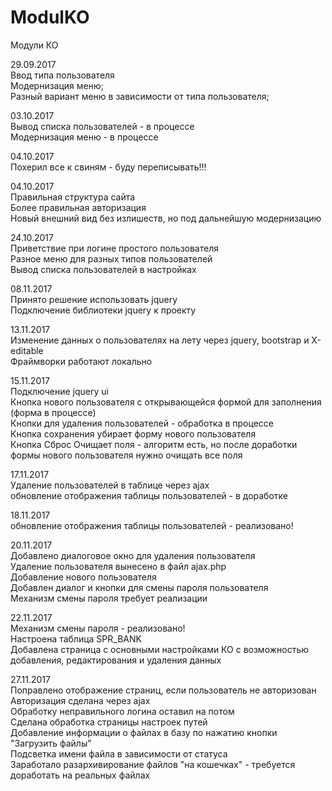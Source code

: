 # ModulKO
Модули КО

29.09.2017<br>
Ввод типа пользователя<br>
Модернизация меню;<br>
Разный вариант меню в зависимости от типа пользователя;<br>

03.10.2017<br>
Вывод списка пользователей - в процессе<br>
Модернизация меню - в процессе<br>

04.10.2017<br>
Похерил все к свиням - буду переписывать!!!

04.10.2017<br>
Правильная структура сайта<br>
Более правильная авторизация<br>
Новый внешний вид без излишеств, но под дальнейшую модернизацию <br>

24.10.2017<br>
Приветствие при логине простого пользователя<br>
Разное меню для разных типов пользователей<br>
Вывод списка пользователей в настройках<br>

08.11.2017<br>
Принято решение использовать jquery<br>
Подключение библиотеки jquery к проекту<br>

13.11.2017<br>
Изменение данных о пользователях на лету через jquery, bootstrap и X-editable<br>
Фраймворки работают локально<br>

15.11.2017<br>
Подключение jquery ui<br>
Кнопка нового пользователя с открывающейся формой для заполнения (форма в процессе)<br>
Кнопки для удаления пользователей - обработка в процессе<br>
Кнопка сохранения убирает форму нового пользователя<br>
Кнопка Сброс Очищает поля - алгоритм есть, но после доработки формы нового пользователя нужно очищать все поля <br>

17.11.2017<br>
Удаление пользователей в таблице через ajax<br>
обновление отображения таблицы пользователей - в доработке <br>

18.11.2017<br>
обновление отображения таблицы пользователей - реализовано! <br>

20.11.2017<br>
Добавлено диалоговое окно для удаления пользователя<br>
Удаление пользователя вынесено в файл ajax.php<br>
Добавление нового пользователя<br>
Добавлен диалог и кнопки для смены пароля пользователя <br>
Механизм смены пароля требует реализации <br>

22.11.2017<br>
Механизм смены пароля - реализовано! <br>
Настроена таблица SPR_BANK <br>
Добавлена страница с основными настройками КО с возможностью добавления, редактирования и удаления данных <br>

27.11.2017<br>
Поправлено отображение страниц, если пользователь не авторизован <br>
Авторизация сделана через ajax <br>
Обработку неправильного логина оставил на потом <br>
Сделана обработка страницы настроек путей <br>
Добавление информации о файлах в базу по нажатию кнопки "Загрузить файлы" <br>
Подсветка имени файла в зависимости от статуса <br>
Заработало разархивирование файлов "на кошечках" - требуется доработать на реальных файлах <br>